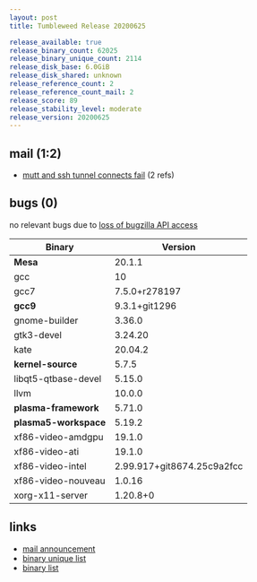 ```yaml
---
layout: post
title: Tumbleweed Release 20200625

release_available: true
release_binary_count: 62025
release_binary_unique_count: 2114
release_disk_base: 6.0GiB
release_disk_shared: unknown
release_reference_count: 2
release_reference_count_mail: 2
release_score: 89
release_stability_level: moderate
release_version: 20200625
---
```


## mail (1:2)

- [mutt and ssh tunnel connects fail](https://lists.opensuse.org/opensuse-factory/2020-07/msg00026.html) (2 refs)

## bugs (0)

<!--more-->

no relevant bugs due to [loss of bugzilla API access](https://bugzilla.opensuse.org/show_bug.cgi?id=1157722)

Binary | Version
--- | ---
**Mesa** | 20.1.1
gcc | 10
gcc7 | 7.5.0+r278197
**gcc9** | 9.3.1+git1296
gnome-builder | 3.36.0
gtk3-devel | 3.24.20
kate | 20.04.2
**kernel-source** | 5.7.5
libqt5-qtbase-devel | 5.15.0
llvm | 10.0.0
**plasma-framework** | 5.71.0
**plasma5-workspace** | 5.19.2
xf86-video-amdgpu | 19.1.0
xf86-video-ati | 19.1.0
xf86-video-intel | 2.99.917+git8674.25c9a2fcc
xf86-video-nouveau | 1.0.16
xorg-x11-server | 1.20.8+0

## links

- [mail announcement](https://lists.opensuse.org/opensuse-factory/2020-06/msg00333.html)
- [binary unique list](http://download.opensuse.org/history/20200625/rpm.unique.list)
- [binary list](http://download.opensuse.org/history/20200625/rpm.list)
